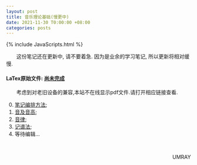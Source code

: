 ```yaml
---
layout: post
title: 音乐理论基础(慢更中)
date: 2021-11-30 T0:00:00 +08:00
categories: posts
---
```


{% include JavaScripts.html %}

&emsp;&emsp;这份笔记还在更新中, 请不要着急. 因为是业余的学习笔记, 所以更新将相对缓慢.  

#### LaTex原始文件: [尚未完成](https://music.163.com/#/playlist?id=7077611946 "听听歌按钮") ####  

&emsp;&emsp;考虑到对老旧设备的兼容,本站不在线显示pdf文件.请打开相应链接查看.  

0. [笔记编排方法](/include/MTB/0.笔记编排方法.pdf);  
1. [音及音高](/include/MTB/1.音及音高.pdf);  
2. [音律](/include/MTB/2.音律.pdf);  
3. [记谱法](/include/MTB/3.记谱法.pdf);  
4. 等待编辑...  

&emsp;&emsp;
<p align="right">UMRAY</p>
